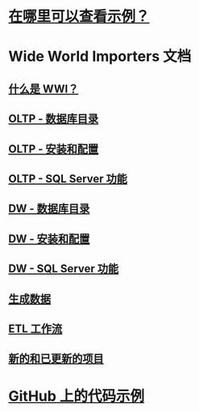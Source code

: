 # [在哪里可以查看示例？](sql-samples-where-are.md)
# Wide World Importers 文档
## [什么是 WWI？](wide-world-importers-what-is.md)
## [OLTP - 数据库目录](wide-world-importers-oltp-database-catalog.md)
## [OLTP - 安装和配置](wide-world-importers-oltp-install-configure.md)
## [OLTP - SQL Server 功能](wide-world-importers-oltp-use-of-sql-server-features.md)

## [DW - 数据库目录](wide-world-importers-dw-database-catalog.md)
## [DW - 安装和配置](wide-world-importers-dw-install-configure.md)
## [DW - SQL Server 功能](wide-world-importers-dw-use-of-sql-server-features.md)
## [生成数据](wide-world-importers-generate-data.md)
## [ETL 工作流](wide-world-importers-perform-etl.md)

## [新的和已更新的项目](new-updated-samples.md) 
# [GitHub 上的代码示例](https://github.com/Microsoft/sql-server-samples/tree/master/samples)
